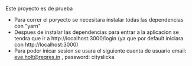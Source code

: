Este proyecto es de prueba

- Para correr el poryecto se necesitara instalar todas las dependencias con "yarn"
- Despues de instalar las dependencias para entrar a la aplicacion se tendra que ir a http://localhost:3000/login (ya que por default iniciara con http://localhost:3000) 
- Para poder inicar sesion  se usara el siguiente cuenta de usuario email: eve.holt@reqres.in , password: cityslicka



